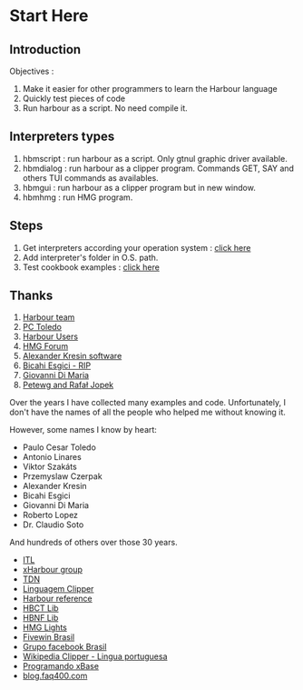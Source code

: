 # Start Here

## Introduction

Objectives :

1. Make it easier for other programmers to learn the Harbour language
1. Quickly test pieces of code
1. Run harbour as a script. No need compile it.

## Interpreters types

1. hbmscript : run harbour as a script. Only gtnul graphic driver available. 
1. hbmdialog : run harbour as a clipper program. Commands GET, SAY and others TUI commands as availables.
1. hbmgui : run harbour as a clipper program but in new window. 
1. hbmhmg : run HMG program.

## Steps

1. Get interpreters according your operation system : [click here](./bin/)
1. Add interpreter's folder in O.S. path.
1. Test cookbook examples : [click here](./cookbook/README.md)

## Thanks

1. [Harbour team](https://github.com/harbour/core)
1. [PC Toledo](http://www.pctoledo.com.br/forum) 
1. [Harbour Users](https://groups.google.com/g/harbour-users)
1. [HMG Forum](http://hmgforum.com)
1. [Alexander Kresin software](https://www.kresin.ru/en/hrbfaq.html)
1. [Bicahi Esgici - RIP](https://vivaclipper.wordpress.com/)
1. [Giovanni Di Maria](http://www.elektrosoft.it/tutorials/harbour-how-to/harbour-how-to.asp)
1. [Petewg and Rafał Jopek](https://github.com/Petewg/harbour-list)

Over the years I have collected many examples and code. 
Unfortunately, I don't have the names of all the people who helped me without knowing it.

However, some names I know by heart:

* Paulo Cesar Toledo
* Antonio Linares
* Viktor Szakáts
* Przemyslaw Czerpak
* Alexander Kresin
* Bicahi Esgici
* Giovanni Di Maria
* Roberto Lopez
* Dr. Claudio Soto

And hundreds of others over those 30 years.

* [ITL](https://www.itlnet.net/programming/program/)
* [xHarbour group](https://groups.google.com/g/comp.lang.xharbour)
* [TDN](https://tdn.totvs.com/display/public/framework/SDK+Microsiga+Protheus)
* [Linguagem Clipper](https://linguagemclipper.com.br/)
* [Harbour reference](https://harbour.github.io/doc/harbour.html)
* [HBCT Lib](https://harbour.github.io/doc/hbct.html)
* [HBNF Lib](https://harbour.github.io/doc/hbnf.html)
* [HMG Lights](https://www.youtube.com/user/hmglights)
* [Fivewin Brasil](http://fivewin.com.br/)
* [Grupo facebook Brasil](https://www.facebook.com/groups/459684654564715/)
* [Wikipedia Clipper - Lingua portuguesa](https://pt.wikipedia.org/wiki/Clipper_(linguagem_de_programa%C3%A7%C3%A3o))
* [Programando xBase](https://programandoxbase.wordpress.com/)
* [blog.faq400.com](https://blog.faq400.com/en/03-open-source-en/harbor-first-steps-in-development/)

